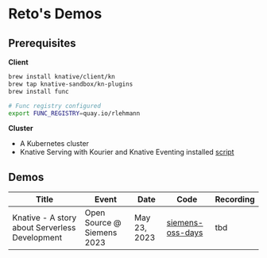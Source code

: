 # Reto's Demos

## Prerequisites

**Client**

```bash
brew install knative/client/kn
brew tap knative-sandbox/kn-plugins
brew install func

# Func registry configured
export FUNC_REGISTRY=quay.io/rlehmann
```

**Cluster**

* A Kubernetes cluster
* Knative Serving with Kourier and Knative Eventing installed [script](https://github.com/ReToCode/local-kind-setup)

## Demos

| Title                                           | Event                      | Date         | Code                                   | Recording | 
|-------------------------------------------------|----------------------------|--------------|----------------------------------------|-----------|
| 	Knative - A story about Serverless Development | Open Source @ Siemens 2023 | May 23, 2023 | [siemens-oss-days](./siemens-oss-days) | tbd       |  

